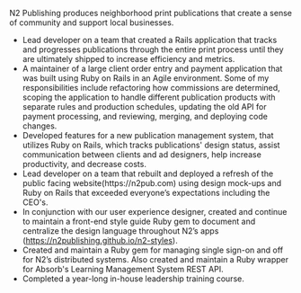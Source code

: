 N2 Publishing produces neighborhood print publications that create a sense of community and support local businesses.

-   Lead developer on a team that created a Rails application that tracks and progresses publications through the entire print process until they are ultimately shipped to increase efficiency and metrics.
-   A maintainer of a large client order entry and payment application that was built using Ruby on Rails in an Agile environment. Some of my responsibilities include refactoring how commissions are determined, scoping the application to handle different publication products with separate rules and production schedules, updating the old API for payment processing, and reviewing, merging, and deploying code changes.
-   Developed features for a new publication management system, that utilizes Ruby on Rails, which tracks publications' design status, assist communication between clients and ad designers, help increase productivity, and decrease costs.
-   Lead developer on a team that rebuilt and deployed a refresh of the public facing website(https://​n2pub.com​) using design mock-ups and Ruby on Rails that exceeded everyone’s expectations including the CEO's.
-   In conjunction with our user experience designer, created and continue to maintain a front-end style guide Ruby gem to document and centralize the design language throughout N2’s apps (https://n2publishing.github.io/n2-styles).
-   Created and maintain a Ruby gem for managing single sign-on and off for N2’s distributed systems. Also created and maintain a Ruby wrapper for Absorb's Learning Management System REST API.
-   Completed a year-long in-house leadership training course.
